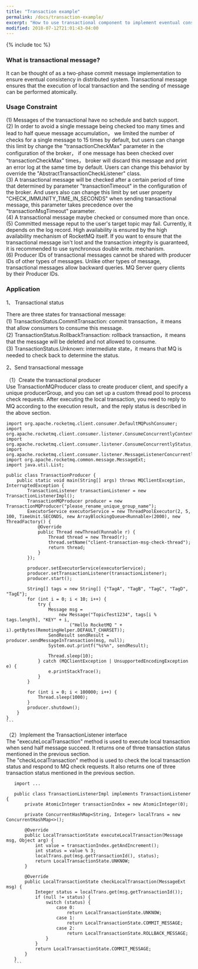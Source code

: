 ```yaml
---
title: "Transaction example"
permalink: /docs/transaction-example/
excerpt: "How to use transactional component to implement eventual consistency in RocketMQ."
modified: 2018-07-12T21:01:43-04:00
---
```



{% include toc %}


### What is transactional message?

It can be thought of as a two-phase commit message implementation to ensure eventual consistency in distributed system. 
Transactional message ensures that the execution of local transaction and the sending of message can be performed atomically.


### Usage Constraint

(1) Messages of the transactional have no schedule and batch support.  
(2) In order to avoid a single message being checked too many times and lead to half queue message accumulation， we limited the number of checks for a single message to 15 times by default, but users can change this limit by change the "transactionCheckMax" parameter in the configuration of the broker， if one message has been checked over "transactionCheckMax" times， broker will discard this message and print an error log at the same time by default. Users can change this behavior by override the "AbstractTransactionCheckListener" class.  
(3) A transactional message will be checked after a certain period of time that determined by parameter "transactionTimeout" in the configuration of the broker. And users also can change this limit by set user property "CHECK_IMMUNITY_TIME_IN_SECONDS" when sending transactional message, this parameter takes precedence over the "transactionMsgTimeout" parameter.   
(4) A transactional message maybe checked or consumed more than once.   
(5) Committed message reput to the user's target topic may fail. Currently, it depends on the log record. High availability is ensured by the high availability mechanism of RocketMQ itself. If you want to ensure that the transactional message isn't lost and the transaction integrity is guaranteed, it is recommended to use synchronous double write. mechanism.   
(6) Producer IDs of transactional messages cannot be shared with producer IDs of other types of messages. Unlike other types of message, transactional messages allow backward queries. MQ Server query clients by their Producer IDs.  

### Application

1、	Transactional status

   There are three states for transactional message:  
   (1) TransactionStatus.CommitTransaction: commit transaction，it means that allow consumers to consume this message.  
   (2) TransactionStatus.RollbackTransaction: rollback transaction，it means that the message will be deleted and not allowed to consume.  
   (3) TransactionStatus.Unknown: intermediate state，it means that MQ is needed to check back to determine the status.

2、Send transactional message     

  （1）Create the transactional producer  
   Use TransactionMQProducer class to create producer client, and specify a unique producerGroup, and you can set up a custom thread pool to process check requests. After executing the local transaction, you need to reply to MQ according to the execution result，and the reply status is described in the above section.  
       
    import org.apache.rocketmq.client.consumer.DefaultMQPushConsumer;
    import org.apache.rocketmq.client.consumer.listener.ConsumeConcurrentlyContext;
    import org.apache.rocketmq.client.consumer.listener.ConsumeConcurrentlyStatus;
    import org.apache.rocketmq.client.consumer.listener.MessageListenerConcurrently;
    import org.apache.rocketmq.common.message.MessageExt;
    import java.util.List;
    
    public class TransactionProducer {
        public static void main(String[] args) throws MQClientException, InterruptedException {
            TransactionListener transactionListener = new TransactionListenerImpl();
            TransactionMQProducer producer = new TransactionMQProducer("please_rename_unique_group_name");
            ExecutorService executorService = new ThreadPoolExecutor(2, 5, 100, TimeUnit.SECONDS, new ArrayBlockingQueue<Runnable>(2000), new ThreadFactory() {
                @Override
                public Thread newThread(Runnable r) {
                    Thread thread = new Thread(r);
                    thread.setName("client-transaction-msg-check-thread");
                    return thread;
                }
            });
    
            producer.setExecutorService(executorService);
            producer.setTransactionListener(transactionListener);
            producer.start();
    
            String[] tags = new String[] {"TagA", "TagB", "TagC", "TagD", "TagE"};
            for (int i = 0; i < 10; i++) {
                try {
                    Message msg =
                        new Message("TopicTest1234", tags[i % tags.length], "KEY" + i,
                            ("Hello RocketMQ " + i).getBytes(RemotingHelper.DEFAULT_CHARSET));
                    SendResult sendResult = producer.sendMessageInTransaction(msg, null);
                    System.out.printf("%s%n", sendResult);
    
                    Thread.sleep(10);
                } catch (MQClientException | UnsupportedEncodingException e) {
                    e.printStackTrace();
                }
            }
    
            for (int i = 0; i < 100000; i++) {
                Thread.sleep(1000);
            }
            producer.shutdown();
        }
    }
    ```

    
  （2）Implement the TransactionListener interface  
   The "executeLocalTransaction" method is used to execute local transaction when send half message succeed. It returns one of three transaction status mentioned in the previous section.  
   The "checkLocalTransaction" method is used to check the local transaction status and respond to MQ check requests. It also returns one of three transaction status mentioned in the previous section.  

       import ...
       
       public class TransactionListenerImpl implements TransactionListener {
           private AtomicInteger transactionIndex = new AtomicInteger(0);
       
           private ConcurrentHashMap<String, Integer> localTrans = new ConcurrentHashMap<>();
       
           @Override
           public LocalTransactionState executeLocalTransaction(Message msg, Object arg) {
               int value = transactionIndex.getAndIncrement();
               int status = value % 3;
               localTrans.put(msg.getTransactionId(), status);
               return LocalTransactionState.UNKNOW;
           }
       
           @Override
           public LocalTransactionState checkLocalTransaction(MessageExt msg) {
               Integer status = localTrans.get(msg.getTransactionId());
               if (null != status) {
                   switch (status) {
                       case 0:
                           return LocalTransactionState.UNKNOW;
                       case 1:
                           return LocalTransactionState.COMMIT_MESSAGE;
                       case 2:
                           return LocalTransactionState.ROLLBACK_MESSAGE;
                   }
               }
               return LocalTransactionState.COMMIT_MESSAGE;
           }
       }
       ```